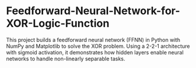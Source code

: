 # Feedforward-Neural-Network-for-XOR-Logic-Function
This project builds a feedforward neural network (FFNN) in Python with NumPy and Matplotlib to solve the XOR problem. Using a 2-2-1 architecture with sigmoid activation, it demonstrates how hidden layers enable neural networks to handle non-linearly separable tasks.
